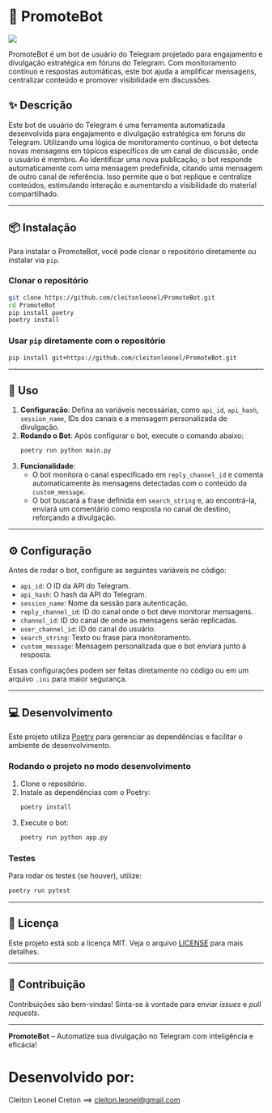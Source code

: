 
# 📢 PromoteBot
![](/home/cleiton/Downloads/promote_bot.png)

PromoteBot é um bot de usuário do Telegram projetado para engajamento e divulgação estratégica em fóruns do Telegram. Com monitoramento contínuo e respostas automáticas, este bot ajuda a amplificar mensagens, centralizar conteúdo e promover visibilidade em discussões.

## ✨ Descrição

Este bot de usuário do Telegram é uma ferramenta automatizada desenvolvida para engajamento e divulgação estratégica em fóruns do Telegram. Utilizando uma lógica de monitoramento contínuo, o bot detecta novas mensagens em tópicos específicos de um canal de discussão, onde o usuário é membro. Ao identificar uma nova publicação, o bot responde automaticamente com uma mensagem predefinida, citando uma mensagem de outro canal de referência. Isso permite que o bot replique e centralize conteúdos, estimulando interação e aumentando a visibilidade do material compartilhado.

---

## 📦 Instalação

Para instalar o PromoteBot, você pode clonar o repositório diretamente ou instalar via `pip`.

### Clonar o repositório
```bash
git clone https://github.com/cleitonleonel/PromoteBot.git
cd PromoteBot
pip install poetry
poetry install
```

### Usar `pip` diretamente com o repositório
```bash
pip install git+https://github.com/cleitonleonel/PromoteBot.git
```

---

## 🚀 Uso

1. **Configuração**: Defina as variáveis necessárias, como `api_id`, `api_hash`, `session_name`, IDs dos canais e a mensagem personalizada de divulgação.
2. **Rodando o Bot**: Após configurar o bot, execute o comando abaixo:
   ```bash
   poetry run python main.py
   ```
3. **Funcionalidade**:
   - O bot monitora o canal especificado em `reply_channel_id` e comenta automaticamente às mensagens detectadas com o conteúdo da `custom_message`.
   - O bot buscará a frase definida em `search_string` e, ao encontrá-la, enviará um comentário como resposta no canal de destino, reforçando a divulgação.

---

## ⚙️ Configuração

Antes de rodar o bot, configure as seguintes variáveis no código:

- `api_id`: O ID da API do Telegram.
- `api_hash`: O hash da API do Telegram.
- `session_name`: Nome da sessão para autenticação.
- `reply_channel_id`: ID do canal onde o bot deve monitorar mensagens.
- `channel_id`: ID do canal de onde as mensagens serão replicadas.
- `user_channel_id`: ID do canal do usuário.
- `search_string`: Texto ou frase para monitoramento.
- `custom_message`: Mensagem personalizada que o bot enviará junto à resposta.

Essas configurações podem ser feitas diretamente no código ou em um arquivo `.ini` para maior segurança.

---

## 💻 Desenvolvimento

Este projeto utiliza [Poetry](https://python-poetry.org/) para gerenciar as dependências e facilitar o ambiente de desenvolvimento.

### Rodando o projeto no modo desenvolvimento
1. Clone o repositório.
2. Instale as dependências com o Poetry:
   ```bash
   poetry install
   ```
3. Execute o bot:
   ```bash
   poetry run python app.py
   ```

### Testes
Para rodar os testes (se houver), utilize:
```bash
poetry run pytest
```

---

## 📝 Licença

Este projeto está sob a licença MIT. Veja o arquivo [LICENSE](LICENSE) para mais detalhes.

---

## 🤝 Contribuição

Contribuições são bem-vindas! Sinta-se à vontade para enviar *issues* e *pull requests*.

---

**PromoteBot** – Automatize sua divulgação no Telegram com inteligência e eficácia!

# Desenvolvido por:

Cleiton Leonel Creton ==> cleiton.leonel@gmail.com
